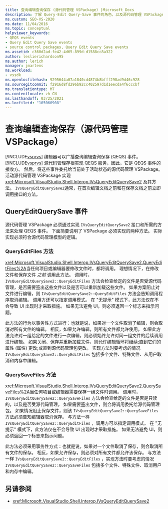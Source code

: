 ```yaml
---
title: 查询编辑查询保存 (源代码管理 VSPackage) |Microsoft Docs
description: 了解 Query-Edit Query-Save 事件的角色，以及源代码管理 VSPackage 如何处理这些事件。
ms.custom: SEO-VS-2020
ms.date: 11/04/2016
ms.topic: conceptual
helpviewer_keywords:
- QEQS events
- Query Edit Query Save events
- source control packages, Query Edit Query Save events
ms.assetid: c360d2ad-fe42-4d65-899d-d1588cc8a322
author: leslierichardson95
ms.author: lerich
manager: jmartens
ms.workload:
- vssdk
ms.openlocfilehash: 9295644a07a1840cd4874b8bfff298ad9d46c928
ms.sourcegitcommit: f2916d8fd296b92cc402597d1d1eecda4f6cccbf
ms.translationtype: MT
ms.contentlocale: zh-CN
ms.lasthandoff: 03/25/2021
ms.locfileid: "105060908"
---
```

# <a name="query-edit-query-save-source-control-vspackage"></a>查询编辑查询保存（源代码管理 VSPackage）
[!INCLUDE[vsprvs](../../code-quality/includes/vsprvs_md.md)] 编辑器可以广播查询编辑查询保存 (QEQS) 事件。 [!INCLUDE[vsprvs](../../code-quality/includes/vsprvs_md.md)] 源代码管理存根实现 QEQS 服务，因此，它是 QEQS 事件的接收方。 然后，将这些事件委托给当前处于活动状态的源代码管理 VSPackage。 活动源代码管理 VSPackage 实现 <xref:Microsoft.VisualStudio.Shell.Interop.IVsQueryEditQuerySave2> 及其方法。 `IVsQueryEditQuerySave2`通常，在首次编辑文档之前和在保存文档之前立即调用接口的方法。

## <a name="queryeditquerysave-events"></a>QueryEditQuerySave 事件
 源代码管理 VSPackage 必须通过实现 `IVsQueryEditQuerySave2` 接口和所需的方法来处理 QEQS 事件。 下面简要说明了 VSPackage 必须实现的两种方法。 实际实现必须符合源代码管理模型的逻辑。

### <a name="queryeditfiles-method"></a>QueryEditFiles 方法
 <xref:Microsoft.VisualStudio.Shell.Interop.IVsQueryEditQuerySave2.QueryEditFiles%2A>当任何项目或编辑器要修改文件时，都将调用。 理想情况下，在修改文件和保存文件 *之前* 调用此方法。 调用时， `IVsQueryEditQuerySave2::QueryEditFiles` 方法会检查给定的文件是否受源代码管理，是否需要签出这些文件以及是否可以重新加载这些文件。 如果方案阻止对文件进行编辑，则 `IVsQueryEditQuerySave2::QueryEditFiles` 方法会告知调用程序取消编辑。 调用方还可以指定调用模式。 在 "无提示" 模式下，此方法仅在不会导致 UI 出现时才采取措施。 如果无法避免 UI，则必须返回一个标志来指示问题。

 此方法的行为以事务性方式进行：也就是说，如果对一个文件取消了编辑，则会取消对所有文件的编辑。 相反，如果允许编辑，则所有文件都允许使用。 如果此方法允许对一组给定的文件进行一次编辑，则必须始终允许对同一组文件的后续调用进行编辑。 如果关闭、保存并重新加载文件，则允许编辑循环将继续;直到它们的属性 (属性) 更改;或直到源代码管理包更改。 实现方法时要考虑的情况 `IVsQueryEditQuerySave2::QueryEditFiles` 包括多个文件、特殊文件、从用户取消和内存中编辑。

### <a name="querysavefiles-method"></a>QuerySaveFiles 方法
 <xref:Microsoft.VisualStudio.Shell.Interop.IVsQueryEditQuerySave2.QuerySaveFiles%2A>当任何项目或编辑器需要保存一组文件时调用。 调用时， `IVsQueryEditQuerySave2::QuerySaveFiles` 方法会检查给定的文件是否是只读的，以及是否受源代码管理。 如果需要签出文件，则会将调用委托给源代码管理包。 如果情况阻止保存文件，则该 `IVsQueryEditQuerySave2::QuerySaveFiles` 方法必须告知编辑器取消保存。 与方法一样 `IVsQueryEditQuerySave2::QueryEditFiles` ，调用方可以指定调用模式。 在 "无提示" 模式下，此方法仅在不会导致 UI 出现时才采取措施。 如果无法避免 UI，则必须返回一个标志来指示问题。

 此方法必须采用事务性方式：也就是说，如果对一个文件取消了保存，则会取消所有文件的保存。 相反，如果允许保存，则必须对所有文件都允许该保存。 与方法一样 `IVsQueryEditQuerySave2::QueryEditFiles` ，实现方法时要考虑的情况 `IVsQueryEditQuerySave2::QuerySaveFiles` 包括多个文件、特殊文件、取消用户和内存中编辑。

## <a name="see-also"></a>另请参阅
- <xref:Microsoft.VisualStudio.Shell.Interop.IVsQueryEditQuerySave2>
